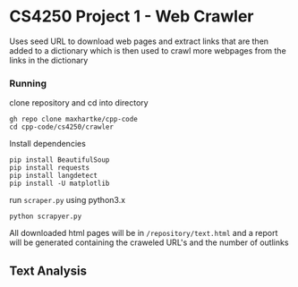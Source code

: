 # CS4250 Project 1 - Web Crawler

Uses seed URL to download web pages and extract links that are then added to a dictionary which is then used to crawl more webpages from the links in the dictionary

### Running

clone repository and cd into directory

    gh repo clone maxhartke/cpp-code
    cd cpp-code/cs4250/crawler

Install dependencies

    pip install BeautifulSoup
    pip install requests
    pip install langdetect
    pip install -U matplotlib

run `scraper.py` using python3.x

    python scrapyer.py

All downloaded html pages will be in `/repository/text.html` and a report will be generated containing the craweled URL's and the number of outlinks

## Text Analysis
